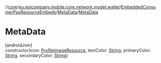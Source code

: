 //[core](../../../../index.md)/[eu.epicompany.mobile.core.network.model.wallet](../../index.md)/[EmbeddedConsumerPspResourceEmbeds](../index.md)/[MetaData](index.md)/[MetaData](-meta-data.md)

# MetaData

[androidJvm]\
constructor(icon: [ProfileImageResource](../../../eu.epicompany.mobile.core.network.model/-profile-image-resource/index.md), textColor: [String](https://kotlinlang.org/api/latest/jvm/stdlib/kotlin/-string/index.html), primaryColor: [String](https://kotlinlang.org/api/latest/jvm/stdlib/kotlin/-string/index.html), secondaryColor: [String](https://kotlinlang.org/api/latest/jvm/stdlib/kotlin/-string/index.html))
